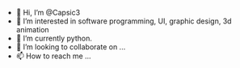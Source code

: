 - 👋 Hi, I’m @Capsic3
- 👀 I’m interested in software programming, UI, graphic design, 3d animation
- 🌱 I’m currently python.  
- 💞️ I’m looking to collaborate on ...
- 📫 How to reach me ...

<!---
Capsic3/Capsic3 is a ✨ special ✨ repository because its `README.md` (this file) appears on your GitHub profile.
You can click the Preview link to take a look at your changes.
--->
